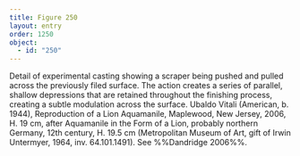 ```yaml
---
title: Figure 250
layout: entry
order: 1250
object:
  - id: "250"
---
```


Detail of experimental casting showing a scraper being pushed and pulled across the previously filed surface. The action creates a series of parallel, shallow depressions that are retained throughout the finishing process, creating a subtle modulation across the surface. Ubaldo Vitali (American, b. 1944), Reproduction of a Lion Aquamanile, Maplewood, New Jersey, 2006, H. 19 cm, after Aquamanile in the Form of a Lion, probably northern Germany, 12th century, H. 19.5 cm (Metropolitan Museum of Art, gift of Irwin Untermyer, 1964, inv. 64.101.1491). See %%Dandridge 2006%%.
